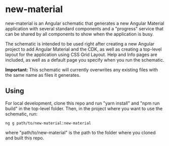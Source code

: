# new-material

new-material is an Angular schematic that generates a new Angular Material application with several standard components
and a "progress" service that can be shared by all components to show when the application is busy.

The schematic is intended to be used right after creating a new Angular project to add Angular Material and the
CDK, as well as creating a top-level layout for the application using CSS Grid Layout.  Help and Info pages are 
included, as well as a default page you specify when you run the schematic.

**Important:** This schematic will currently overwrites any existing files with the same name as files it generates.

## Using

For local development, clone this repo and run "yarn install" and "npm run build" in the top-level folder. Then, in the project where you want to use the schematic, run:

    ng g path/to/new-material:new-material

where "path/to/new-material" is the path to the folder where you cloned and built this repo.
